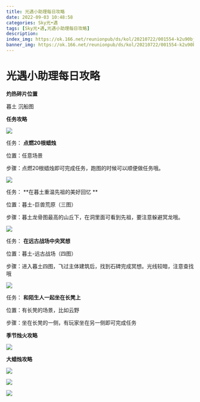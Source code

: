 ```yaml
---
title: 光遇小助理每日攻略
date: 2022-09-03 10:48:58
categories: Sky光•遇
tags: [Sky光•遇,光遇小助理每日攻略]
description: 
index_img: https://ok.166.net/reunionpub/ds/kol/20210722/001554-k2u90bj7ay.png?imageView&thumbnail=600x0&type=jpg
banner_img: https://ok.166.net/reunionpub/ds/kol/20210722/001554-k2u90bj7ay.png?imageView&thumbnail=600x0&type=jpg
---
```

# 光遇小助理每日攻略
**灼热碎片位置**

暮土 沉船图

  

 **任务攻略**

![](https://img.166.net/reunionpub/ds/kol/20220829/001313-rc41oa80ye.png)

任务： **点燃20根蜡烛**

位置：任意场景

步骤：点燃20根蜡烛即可完成任务，跑图的时候可以顺便做任务哦。

![](https://img.166.net/reunionpub/ds/kol/20220903/004902-smfyh7kulq.png)

任务： **在暮土重温先祖的美好回忆  **

位置：暮土-巨兽荒原（三图）

步骤：暮土龙骨图最高的山丘下，在洞里面可看到先祖，要注意躲避冥龙哦。

![](https://img.166.net/reunionpub/ds/kol/20220903/005017-b89h5s41zk.png)

任务： **在远古战场中央冥想**

位置：暮土-远古战场（四图）

步骤：进入暮土四图，飞过主体建筑后，找到石碑完成冥想。光线较暗，注意查找哦

![](https://img.166.net/reunionpub/ds/kol/20220903/004954-lm639ipyzs.png)

任务： **和陌生人一起坐在长凳上**

位置：有长凳的场景，比如云野

步骤：坐在长凳的一侧，有玩家坐在另一侧即可完成任务

 **季节烛火攻略**

![](https://img.166.net/reunionpub/ds/kol/20220903/004608-2ucpgjvwad.png)

  

 **大蜡烛攻略**

![](https://img.166.net/reunionpub/ds/kol/20220903/005354-yustk6gzqw.png)

![](https://img.166.net/reunionpub/ds/kol/20220903/005339-aewcnyi0qr.png)

![](https://img.166.net/reunionpub/ds/kol/20220903/004600-wb1mot9h6q.png)

  

